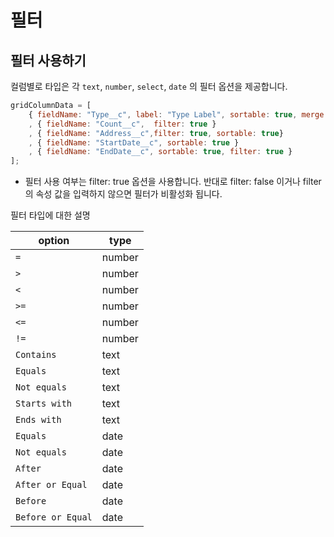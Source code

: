 #  필터

## 필터 사용하기

컬럼별로 타입은 각 `text`, `number`, `select`, `date` 의 필터 옵션을 제공합니다.

```javascript
gridColumnData = [
    { fieldName: "Type__c", label: "Type Label", sortable: true, merge: true, filter: true }
    , { fieldName: "Count__c",  filter: true }
    , { fieldName: "Address__c",filter: true, sortable: true}
    , { fieldName: "StartDate__c", sortable: true }
    , { fieldName: "EndDate__c", sortable: true, filter: true }
];
```
- 필터 사용 여부는 filter: true 옵션을 사용합니다. 반대로  filter: false 이거나 filter의 속성 값을 입력하지 않으면 필터가 비활성화 됩니다.


필터 타입에 대한 설명

| option            | type   |
| ----------------- | ------ |
| `=`               | number |
| `>`               | number |
| `<`               | number |
| `>=`              | number |
| `<=`              | number |
| `!=`              | number |
| `Contains`        | text   |
| `Equals`          | text   |
| `Not equals`      | text   |
| `Starts with`     | text   |
| `Ends with`       | text   |
| `Equals`          | date   |
| `Not equals`      | date   |
| `After`           | date   |
| `After or Equal`  | date   |
| `Before`          | date   |
| `Before or Equal` | date   |
